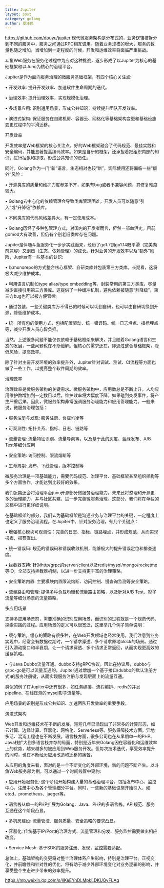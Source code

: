 ```yaml
---
title: Jupiter
layout: post
category: golang
author: 夏泽民
---
```

https://github.com/douyu/jupiter
现代微服务架构是分布式的，业务逻辑被拆分到不同的服务中，服务之间通过RPC相互调用。随着业务规模的增大，服务的数量也随之增加，当增加到一定程度的时候，开发和运维效率将面临严重挑战。



斗鱼Web服务在服务化过程中为应对这种挑战，逐步形成了以Jupiter为核心的基础框架和以Juno为核心的治理平台。



Jupiter是作为面向服务治理的微服务基础框架，有四个核心关注点:

• 开发效率: 提升开发效率、加速软件生命周期的迭代。

• 治理效率: 提升治理效率，实现规模化治理。

• 多场景应用: 识别通用场景，形成公共知识，持续提升团队开发效率。

• 演进式架构: 保证服务在自建机房、容器云、网格化等基础架构变更和基础设施变更过程中的平滑迁移。



开发效率



开发效率是Web框架的核心关注点，好的Web框架融合了代码规范、最佳实践和安全编码，并能显著提高编码效率。如果是自研的框架，还承担着把组织内部的知识，进行抽象和提取，形成公共知识的责任。



同时，Golang作为一门“新”语言，生态相对也较“新”，实际使用还将面临一些“额外”风险：

• 开源类库的质量和维护力度参差不齐，如果有bug或者不兼容问题，其修复难度较大。

• Golang去中心化的依赖管理会导致类库管理困难，开发人员可以随意“引入”或“升降级”依赖库。

• 不同类库的代码风格差异大，有一定使用成本。

• Golang历经了多种包管理方式，对国内的开发者而言，俨然一部血泪史。目前gomod大有改善，但仍有个别老旧类库存在问题。



Jupiter是伴随斗鱼服务化一步步实践而来，经历了go1.7到go1.14既平滑（完美向前兼容）又剧烈（生态、依赖管理）的成长。针对业务的开发效率以及“额外”风险，Jupiter有一些基本的认识:

• 以monorepo的方式整合核心框架、自研类库并包装第三方类库。长期看，这将极大减少维护成本。

• 利用语言机制如type alias/type embedding等，封装常用的第三方类库，尽量减少直接引用第三方类库。这提供了一种缓冲机制，避免依赖被随意“升降级”，第三方bug也可以被方便管控。

• 通过包装，一些关键类库万不得已的时候可以切到自研，也可以由自研切换到开源，降低维护成本。

• 统一所有包的使用方式，包括配置驱动、统一错误码、统一日志埋点、指标埋点等，减少开发人员心智负担。



当然，上述很多问题不能仅仅依赖于基础框架来解决，并且随着Golang语言和生态的发展，一些问题也在不断缓解。但核心的需求还在，即通过整合基础框架，降低风险，提高效率。



除了针对主要开发环境的效率提升外，Jupiter针对调试、测试、CI流程等方面也做了一些工作，以提高整个软件周期的效率。



治理效率



治理效率是微服务架构的关键需求。微服务架构中，应用数总是不断上升，人均应用维护数增加到一定数目以后，维护效率将大幅度下降。如果碰到突发事件，将产生严重后果。因此，微服务架构非常强调服务治理能力和应用管理能力。一般来说，微服务治理包括：

• 服务注册与发现: 服务注册、负载均衡等

• 可观测性: 拓扑关系、指标、日志、链路等

• 流量管理: 流量特征识别、流量导向等，以及基于此的灰度、蓝绿发布、A/B Test等细分应用

• 安全策略: 访问控制、限流熔断等

• 生命周期: 发布、下线管理，版本控制等



微服务治理是一项基础能力，需要代码规范、治理平台、基础框架甚至组织架构等多个方面协作，才能达到比较好的效果。



我们近期还会将治理平台juno开源部分微服务治理能力，未来还将整理和开源更多的治理能力，并与社区共建，进一步完善微服务治理。这部分，我们将在单独的文档中进行更详细说明。



在基础框架的部分，我们认为基础框架是沟通业务与治理平台的关键，一定程度上也定义了服务治理流程。在Jupiter中，针对服务治理，有几个关键点：

• 增强核心模块可观测性：完善的日志、指标、链路埋点，并形成规范，从而实现报表、报警直出。

• 统一错误码:  规范的错误码和错误收敛机制，能够极大的提升错误定位和排查速度。

• 拦截器支持: 针对http/grpc的server/client以及redis/mysql/mongo/rocketmq等IO，全部支持拦截器机制，以进一步支持更丰富的治理策略。

• 安全策略内置: 主要模块内置限流熔断、访问控制、慢查询监测等安全策略。

• 流量路由和管理: 提供多种负载均衡和流量路由策略，以及针对A/B Test、影子流量等细分场景的流量策略。

多应用场景



支持多应用场景前，需要准确的识别应用场景，而识别的过程就是一个规范代码、探索实践的过程。应用场景的定义可以很宽泛，这里举几个例子简单说明：

• 缓存策略。缓存的策略有很多种，在Web开发领域也经常使用。我们注意到业务实现中，经常会有数据过期时，一个请求穿透、多个请求原地block的场景。通过引入滑动窗口和半衰期，让一个请求穿透、多个请求正常返回，从而实现更高效的缓存策略。

• 与Java Dubbo流量互通。dubbo支持gRPC协议，因此在协议层，dubbo与grpc-go是可以流量互通的。Jupiter通过增加一个基于接口(dubbo的默认注册方式)的服务注册键，从而实现服务注册与发现层面上的流量互通。



类似的例子在Jupiter中还有很多，如任务编排、流程编排、redis的并发pipeline、在线压测的mysql影子流量等。



应用场景的识别是形成公共知识、加速团队开发效率的重要手段。



演进式架构



Web开发和运维技术在不断的发展，短短几年已涌现出了非常多的计算形态，如云计算、边缘计算、容器化、网格化、Serverless等。服务保障技术方面，异地多活、混沌工程也在不断发展。语言栈方面，很多公司也在从早期单一的PHP、Java栈扩大到多语言栈并存的局面，特别是近年来Golang因在容器化和运维效率上的优势，越来越多的被应用到Web服务开发。但每次技术迭代，享受效率提升的同时，也在不断经历应用改造和迁移的痛苦。



从应用的角度来看，面对的是一个不断变化的外部环境，新的问题不断产生。以斗鱼Web服务部为例，可以通过一个时间线管中窥豹:

• 应用开始服务化: 这个阶段开始构建大量的基础治理平台，包括发布中心、监控中心、注册中心及各个管理细分平台。同时，一些新的基础设施开始引入，如etcd，prometheus、jaeger等。

• 语言栈从单一的PHP扩展为Golang、Java、PHP的多语言栈。API规范、服务互通在这个阶段凸显。

• 多机房建设: 流量管控、服务质量、安全策略的要求凸显。

• 容器化: 传统基于IP/Port的治理方式、流量管理和分发、服务监控需要做出相应改变。

• Service Mesh: 基于SDK的服务注册、发现，监控需要适配。

总体上，基础架构的变更将对整个治理体系产生影响，特别是治理平台。正视变化，并前瞻性和针对性的优化，将有助于减少外部环境变化对业务逻辑的影响，并享受整个生态进步带来的效率提升。

https://mp.weixin.qq.com/s/IlKeEYnDLMpkLDKUQyFLAg
<!-- more -->